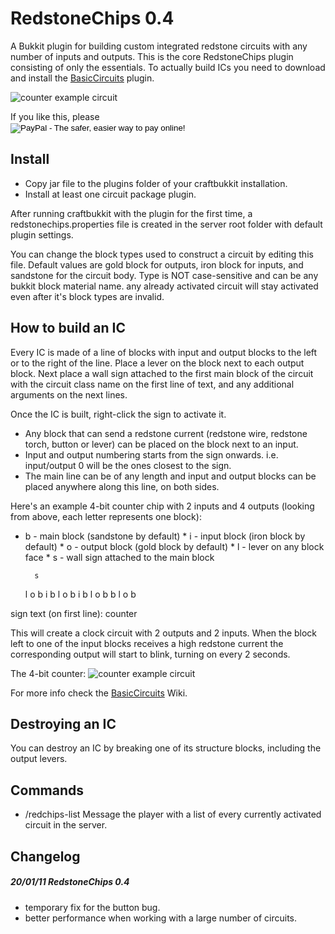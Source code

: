 RedstoneChips 0.4
==================

A Bukkit plugin for building custom integrated redstone circuits with any number of inputs and outputs.
This is the core RedstoneChips plugin consisting of only the essentials. 
To actually build ICs you need to download and install the [BasicCircuits](http://github.com/eisental/BasicCircuits) plugin. 

![counter example circuit](/eisental/RedstoneChips/raw/master/images/above.jpg "note block sequencer")

<div>
If you like this, please
<form action="https://www.paypal.com/cgi-bin/webscr" method="post">
<input type="hidden" name="cmd" value="_donations">
<input type="hidden" name="business" value="VGT85LXRYEMB4">
<input type="hidden" name="lc" value="NL">
<input type="hidden" name="item_name" value="RedstoneChips">
<input type="hidden" name="item_number" value="redstonechips">
<input type="hidden" name="currency_code" value="EUR">
<input type="hidden" name="bn" value="PP-DonationsBF:btn_donateCC_LG.gif:NonHosted">
<input type="image" src="https://www.paypal.com/en_US/NL/i/btn/btn_donateCC_LG.gif" border="0" name="submit" alt="PayPal - The safer, easier way to pay online!">
<img alt="" border="0" src="https://www.paypal.com/en_US/i/scr/pixel.gif" width="1" height="1">
</form>
</div>



Install
--------
   * Copy jar file to the plugins folder of your craftbukkit installation.
   * Install at least one circuit package plugin.

After running craftbukkit with the plugin for the first time, a redstonechips.properties file is created in the server root folder with default plugin settings.

You can change the block types used to construct a circuit by editing this file. Default values are gold block for outputs, iron block for inputs, and sandstone for the circuit body.
Type is NOT case-sensitive and can be any bukkit block material name. any already activated circuit will stay activated even after it's block types are invalid.

How to build an IC
-------------------
   Every IC is made of a line of blocks with input and output blocks to the left or to the right of the line. 
Place a lever on the block next to each output block. Next place a wall sign attached to the first main block of the circuit with the circuit class name on the first line of text, and any additional arguments on the next lines.

   Once the IC is built, right-click the sign to activate it.

* Any block that can send a redstone current (redstone wire, redstone torch, button or lever) can be placed on the block next to an input.
* Input and output numbering starts from the sign onwards. i.e. input/output 0 will be the ones closest to the sign.
* The main line can be of any length and input and output blocks can be placed anywhere along this line, on both sides. 

Here's an example 4-bit counter chip with 2 inputs and 4 outputs (looking from above, each letter represents one block):  
* b - main block (sandstone by default) * i - input block (iron block by default) * o - output block (gold block by default) * l - lever on any block face * s - wall sign attached to the main block

	    s	    
	l o b i
	    b
	l o b i
	    b
	l o b
	    b
	l o b


sign text (on first line):
	counter


This will create a clock circuit with 2 outputs and 2 inputs. When the block left to one of the input blocks receives a high redstone current the corresponding output will start to blink, turning on every 2 seconds.

The 4-bit counter:
![counter example circuit](/eisental/RedstoneChips/raw/master/images/counter.jpg)

For more info check the [BasicCircuits](https://github.com/eisental/BasicCircuits/wiki/BasicCircuits-) Wiki.

Destroying an IC
-----------------
You can destroy an IC by breaking one of its structure blocks, including the output levers.

Commands
---------
   * /redchips-list	Message the player with a list of every currently activated circuit in the server.


Changelog
----------

##### 20/01/11 RedstoneChips 0.4
* temporary fix for the button bug.
* better performance when working with a large number of circuits.




